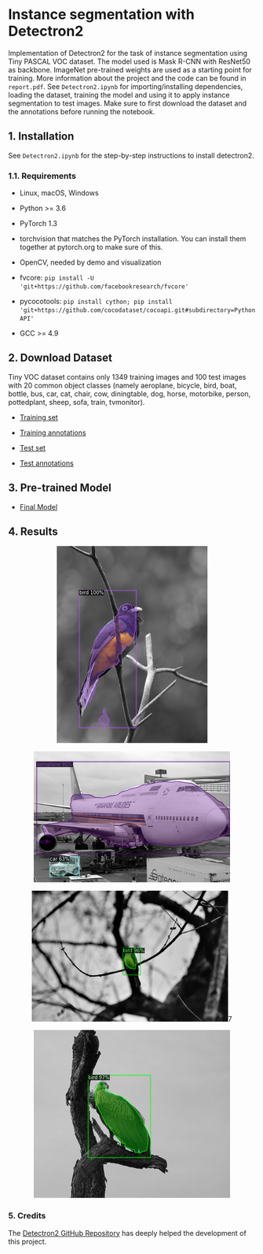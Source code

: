 # Instance segmentation with Detectron2

Implementation of Detectron2 for the task of instance segmentation using Tiny PASCAL VOC dataset. The model used is Mask R-CNN with ResNet50 as backbone. ImageNet pre-trained weights are used as a starting point for training. More information about the project and the code can be found in ```report.pdf```.
See ```Detectron2.ipynb``` for importing/installing dependencies, loading the dataset, training the model and using it to apply instance segmentation to test images. Make sure to first download the dataset and the annotations before running the notebook.

## 1. Installation

See ```Detectron2.ipynb``` for the step-by-step instructions to install detectron2.

### 1.1. Requirements

- Linux, macOS, Windows

- Python >= 3.6

- PyTorch 1.3

- torchvision that matches the PyTorch installation. You can install them together at pytorch.org to make sure of this.

- OpenCV, needed by demo and visualization

- fvcore: ```pip install -U 'git+https://github.com/facebookresearch/fvcore'```

- pycocotools: ```pip install cython; pip install 'git+https://github.com/cocodataset/cocoapi.git#subdirectory=PythonAPI'```

- GCC >= 4.9

## 2. Download Dataset

Tiny VOC dataset contains only 1349 training images and 100 test images with 20 common object classes (namely aeroplane, bicycle, bird, boat, bottle, bus, car, cat, chair, cow, diningtable, dog, horse, motorbike, person, pottedplant, sheep, sofa, train, tvmonitor).

- [Training set](https://drive.google.com/open?id=1De1LwcyS4Bv4jMUDP7FwTk3Mlvz4UZVY)

- [Training annotations](https://drive.google.com/open?id=1PJlwiTwjOvTeoco58o137qCNhL20eZ2U)

- [Test set](https://drive.google.com/open?id=1vrDyKus2H7XsLJ78f_g6XKK3YvF9ZVyZ)

- [Test annotations](https://drive.google.com/open?id=1aLxbdYZXIE3PHcqA_Df-odnE8IPnneyD)

## 3. Pre-trained Model

- [Final Model](https://drive.google.com/open?id=1wXp5LAxRCytpSk5JBe3lzdIG5mQ3gk_5)

## 4. Results

<p align="center">
  <img width="307" height="400" src="https://github.com/AlessandroSaviolo/CS_IOC5008_0845086_HW4/blob/master/results/result1.png">
</p>
<p align="center">
  <img width="400" height="266" src="https://github.com/AlessandroSaviolo/CS_IOC5008_0845086_HW4/blob/master/results/result2.png">
</p>
<p align="center">
  <img width="400" height="266" src="https://github.com/AlessandroSaviolo/CS_IOC5008_0845086_HW4/blob/master/results/result3.png">7
</p>
<p align="center">
  <img width="400" height="341" src="https://github.com/AlessandroSaviolo/CS_IOC5008_0845086_HW4/blob/master/results/result4.png">
</p>


### 5. Credits

The [Detectron2 GitHub Repository](https://github.com/facebookresearch/detectron2) has deeply helped the development of this project.
